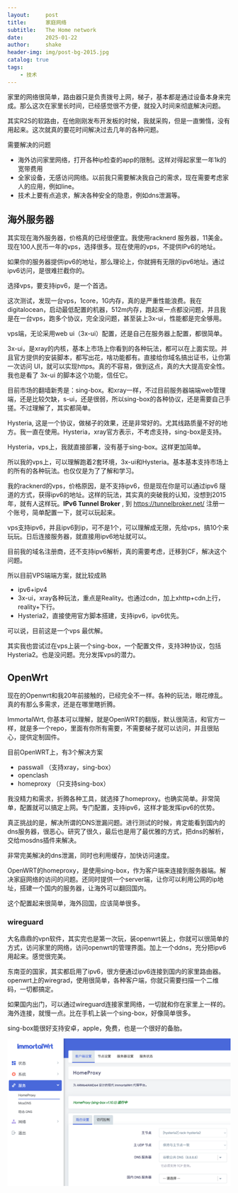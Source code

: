 ```yaml
---
layout:     post
title:      家庭网络
subtitle:   The Home network
date:       2025-01-22
author:     shake
header-img: img/post-bg-2015.jpg
catalog: true
tags:
    - 技术
---
```


家里的网络很简单，路由器只是负责拨号上网，梯子，基本都是通过设备本身来完成。那么这次在家里长时间，已经感觉很不方便，就投入时间来彻底解决问题。

其实R2S的软路由，在他刚刚发布开发板的时候，我就采购，但是一直懒惰，没有用起来。这次就真的要花时间解决过去几年的各种问题。

需要解决的问题

* 海外访问家里网络，打开各种ip检查的app的限制。这样对得起家里一年1k的宽带费用
* 全家设备，无感访问网络。以前我只需要解决我自己的需求，现在需要考虑家人的应用，例如line。
* 技术上要有点追求，解决各种安全的隐患，例如dns泄漏等。

## 海外服务器

其实现在海外服务器，价格真的已经很便宜。我使用racknerd 服务器，11美金。现在100人民币一年的vps，选择很多。现在使用的vps，不提供IPv6的地址。

如果你的服务器提供ipv6的地址，那么理论上，你就拥有无限的ipv6地址。通过ipv6访问，是很难拦截你的。

选择vps，要支持ipv6，是一个首选。

这次测试，发现一台vps，1core，1G内存，真的是严重性能浪费。我在digitalocean，启动最低配置的机器，512m内存，跑起来一点都没问题，并且我是在一台vps，跑多个协议，完全没问题，甚至装上3x-ui，性能都是完全够用。

vps端，无论采用web ui（3x-ui）配置，还是自己在服务器上配置，都很简单。

3x-ui，是xray的内核，基本上市场上你看到的各种玩法，都可以在上面实现。并且官方提供的安装脚本，都写出花，啥功能都有。直接给你域名搞出证书，让你第一次访问 UI，就可以实现https。真的不容易，做到这点，真的大大提高安全性。我也是看了 3x-ui 的脚本这个功能，信任它。

目前市场的翻墙新秀是：sing-box。和xray一样，不过目前服务器端端web管理端，还是比较欠缺，s-ui，还是很弱，所以sing-box的各种协议，还是需要自己手搓。不过理解了，其实都简单。

Hysteria, 这是一个协议，做梯子的效果，还是非常好的。尤其线路质量不好的地方。我一直在使用。Hysteria，xray官方表示，不考虑支持，sing-box是支持。

Hysteria，vps上，我就直接部署，没有基于sing-box。这样更加简单。

所以我的vps上，可以理解跑着2套环境，3x-ui和Hysteria。基本基本支持市场上的所有的各种玩法。也仅仅是为了了解和学习。

我的racknerd的vps，价格原因，是不支持ipv6，但是现在你是可以通过ipv6 隧道的方式，获得ipv6的地址。这样的玩法，其实真的突破我的认知，没想到2015年，就有人这样玩。**IPv6 Tunnel Broker** , 到 https://tunnelbroker.net/ 注册一个账号，简单配置一下，就可以玩起来。

vps支持ipv6，并且ipv6到ip，可不是1个，可以理解成无限，先给vps，搞10个来玩玩。日后连接服务器，就直接用ipv6地址就可以。

目前我的域名注册商，还不支持ipv6解析，真的需要考虑，迁移到CF，解决这个问题。

所以目前VPS端端方案，就比较成熟

* ipv6+ipv4
* 3x-ui，xray各种玩法，重点是Reality。也通过cdn，加上xhttp+cdn上行，reality+下行。
* Hysteria2，直接使用官方脚本搭建，支持ipv6，ipv6优先。

可以说，目前这是一个vps 最优解。

其实我也尝试过在vps上装一个sing-box，一个配置文件，支持3种协议，包括Hysteria2。也是没问题。充分发挥vps的潜力。

## OpenWrt

现在的Openwrt和我20年前接触的，已经完全不一样。各种的玩法，眼花缭乱。真的有那么多需求，还是在哪里瞎折腾。

ImmortalWrt, 你基本可以理解，就是OpenWRT的翻版，默认很简洁，和官方一样，就是多一个repo，里面有你所有需要，不需要梯子就可以访问，并且很贴心，提供定制固件。

目前OpenWRT上，有3个解决方案

* passwall （支持xray，sing-box）
* openclash
* homeproxy （只支持sing-box）

我没精力和需求，折腾各种工具，就选择了homeproxy。也确实简单。非常简单，配置就可以搞定上网。专门配置，支持ipv6，这样才能发挥ipv6的优势。

真正挑战的是，解决所谓的DNS泄漏问题。进行测试的时候，肯定能看到国内的dns服务器，很恶心。研究了很久，最后也是用了最优雅的方式，把dns的解析，交给mosdns插件来解决。

非常完美解决的dns泄漏，同时也利用缓存，加快访问速度。

OpenWRT的homeproxy，是使用sing-box，作为客户端来连接到服务器端。解决家庭网络的访问的问题。还同时提供一个server端，让你可以利用公网的ip地址，搭建一个国内的服务器，让海外可以翻回国内。

这个配置起来很简单，海外回国，应该简单很多。

### wireguard

大名鼎鼎的vpn软件，其实完也是第一次玩，装openwrt装上，你就可以很简单的方式，访问家里的网络，访问openwrt的管理界面。加上一个ddns，充分把ipv6用起来。感觉很完美。

东南亚的国家，其实都启用了ipv6，很方便通过ipv6连接到国内的家里路由器。openwrt上的wiregrad，使用很简单，各种客户端，你就只需要扫描一个二维码，一切都搞定。

如果国内出门，可以通过wireguard连接家里网络，一切就和你在家里上一样的。海外连接，就慢一点。比在手机上装一个sing-box，好像简单很多。

sing-box能很好支持安卓，apple，免费，也是一个很好的备胎。

![wrt](/img/2025/jan/wrt.png "wrt")